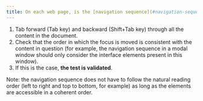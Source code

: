 ```yaml
---
title: On each web page, is the [navigation sequence](#navigation-sequence) in the content [consistent](#understandable-reading-order)?
---
```


1. Tab forward (Tab key) and backward (Shift+Tab key) through all the content in the document.
2. Check that the order in which the focus is moved is consistent with the content in question (for example, the navigation sequence in a modal window should only consider the interface elements present in this window).
3. If this is the case, **the test is validated**.

Note: the navigation sequence does not have to follow the natural reading order (left to right and top to bottom, for example) as long as the elements are accessible in a coherent order.
